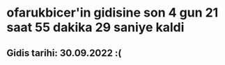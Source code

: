 # ofarukbicer'in gidisine son 4 gun 21 saat 55 dakika 29 saniye kaldi

## Gidis tarihi: 30.09.2022 :(